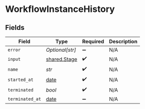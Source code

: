 # WorkflowInstanceHistory


## Fields

| Field                                                                | Type                                                                 | Required                                                             | Description                                                          |
| -------------------------------------------------------------------- | -------------------------------------------------------------------- | -------------------------------------------------------------------- | -------------------------------------------------------------------- |
| `error`                                                              | *Optional[str]*                                                      | :heavy_minus_sign:                                                   | N/A                                                                  |
| `input`                                                              | [shared.Stage](../../models/shared/stage.md)                         | :heavy_check_mark:                                                   | N/A                                                                  |
| `name`                                                               | *str*                                                                | :heavy_check_mark:                                                   | N/A                                                                  |
| `started_at`                                                         | [date](https://docs.python.org/3/library/datetime.html#date-objects) | :heavy_check_mark:                                                   | N/A                                                                  |
| `terminated`                                                         | *bool*                                                               | :heavy_check_mark:                                                   | N/A                                                                  |
| `terminated_at`                                                      | [date](https://docs.python.org/3/library/datetime.html#date-objects) | :heavy_minus_sign:                                                   | N/A                                                                  |